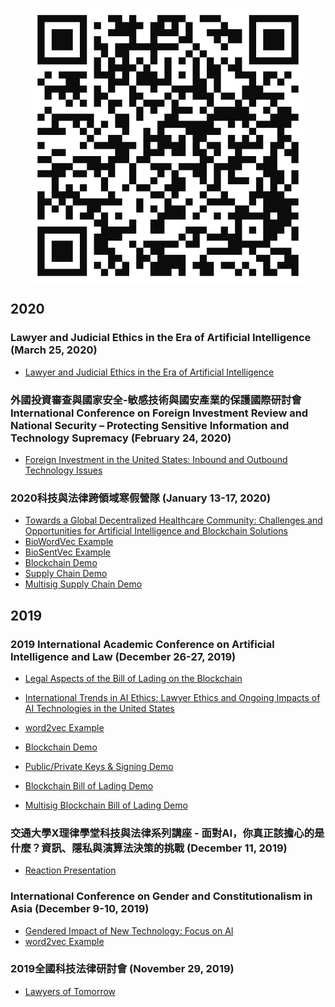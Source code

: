 <p align="center">
<img align="center" src="assets/qrcode.svg">
</p>

## 2020

### Lawyer and Judicial Ethics in the Era of Artificial Intelligence (March 25, 2020)
* [Lawyer and Judicial Ethics in the Era of Artificial Intelligence](https://drive.google.com/file/d/1PdUgq4Zj47u71L1dNvJ819Z950y6i37i/view?usp=sharing)

### 外國投資審查與國家安全-敏感技術與國安產業的保護國際研討會International Conference on Foreign Investment Review and National Security – Protecting Sensitive Information and Technology Supremacy (February 24, 2020)
* [Foreign Investment in the United States: Inbound and Outbound Technology Issues](https://drive.google.com/file/d/1SigtNlhmryKWVsYSm_27_b2LNODnaNrk/view?usp=sharing)

### 2020科技與法律跨領域寒假營隊 (January 13-17, 2020)
* [Towards a Global Decentralized Healthcare Community: Challenges and Opportunities for Artificial Intelligence and Blockchain Solutions](https://drive.google.com/file/d/15OFx2m_HKm2W0BumVXjC2ugKzbEtAjU1/view?usp=sharing)
* [BioWordVec Example](https://github.com/markshope/BioWordVec)
* [BioSentVec Example](https://github.com/markshope/BioSentVec)
* [Blockchain Demo](https://markshope.github.io/blockchain-demo/)
* [Supply Chain Demo](https://markshope.github.io/bill-of-lading-demo/)
* [Multisig Supply Chain Demo](https://markshope.github.io/multisig-bill-of-lading/)

## 2019

### 2019 International Academic Conference on Artificial Intelligence and Law (December 26-27, 2019)
* [Legal Aspects of the Bill of Lading on the Blockchain](https://drive.google.com/file/d/1xfaLjL_qDTpHYQr5qfWHErRjJYnxHZ8E/view?usp=sharing)
* [International Trends in AI Ethics: Lawyer Ethics and Ongoing Impacts of AI Technologies in the United States](https://drive.google.com/file/d/1ieOgI0lmrcq7BjsGNzaX7SPDWaEEZRhz/view?usp=sharing)

* [word2vec Example](https://rare-technologies.com/word2vec-tutorial/#app)
* [Blockchain Demo](https://markshope.github.io/blockchain-demo/)
* [Public/Private Keys & Signing Demo](https://markshope.github.io/public-private-key-demo/)
* [Blockchain Bill of Lading Demo](https://markshope.github.io/bill-of-lading-demo/)
* [Multisig Blockchain Bill of Lading Demo](https://markshope.github.io/multisig-bill-of-lading/)

### 交通大學X理律學堂科技與法律系列講座 - 面對AI，你真正該擔心的是什麼？資訊、隱私與演算法決策的挑戰 (December 11, 2019)
* [Reaction Presentation](https://drive.google.com/file/d/1NqVE1Deq4rQjNKZ8szRD2chHxZhOwnl4/view?usp=sharing)

### International Conference on Gender and Constitutionalism in Asia (December 9-10, 2019)
* [Gendered Impact of New Technology: Focus on AI](https://drive.google.com/file/d/1PjXISOFC0vPmMuvLKp4M1F5F9qj7cp7U/view?usp=sharing)
* [word2vec Example](https://rare-technologies.com/word2vec-tutorial/#app)

### 2019全國科技法律研討會 (November 29, 2019)
* [Lawyers of Tomorrow](https://drive.google.com/file/d/1OOf0vDIxAlsCw1TuXMeQr0IIYjgyE90T/view?usp=sharing)
